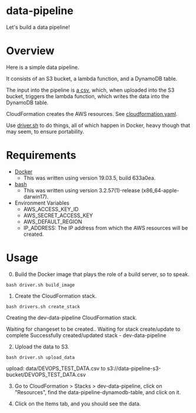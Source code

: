 # data-pipeline
Let's build a data pipeline!

# Overview

Here is a simple data pipeline.

It consists of an S3 bucket, a lambda function, and a DynamoDB table.

The input into the pipeline is [a csv](./data/DEVOPS_TEST_DATA.csv), which, when uploaded into the S3 bucket, triggers the lambda function, which writes the data into the DynamoDB table.

CloudFormation creates the AWS resources.  See [cloudformation.yaml](./cloudformation.yaml).

Use [driver.sh](./driver.sh) to do things, all of which happen in Docker, heavy though that may seem, to ensure portability.

# Requirements

- [Docker](https://www.docker.com/products/docker-desktop)
  - This was written using version 19.03.5, build 633a0ea.
- [bash](https://www.gnu.org/software/bash/)
  - This was written using version 3.2.57(1)-release (x86_64-apple-darwin17).
- Environment Variables
  - AWS_ACCESS_KEY_ID
  - AWS_SECRET_ACCESS_KEY
  - AWS_DEFAULT_REGION
  - IP_ADDRESS:  The IP address from which the AWS resources will be created.

# Usage

0. Build the Docker image that plays the role of a build server, so to speak.
```
bash driver.sh build_image
```

1. Create the CloudFormation stack.
```
bash drivers.sh create_stack
```

Creating the dev-data-pipeline CloudFormation stack.

Waiting for changeset to be created..
Waiting for stack create/update to complete
Successfully created/updated stack - dev-data-pipeline

2. Upload the data to S3.
```
bash driver.sh upload_data
```

upload: data/DEVOPS_TEST_DATA.csv to s3://data-pipeline-s3-bucket/DEVOPS_TEST_DATA.csv

3. Go to CloudFormation > Stacks > dev-data-pipeline, click on "Resources", find the data-pipeline-dynamodb-table, and click on it.

4. Click on the Items tab, and you should see the data.
